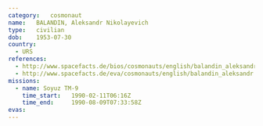 ```yaml
---
category:	cosmonaut
name:	BALANDIN, Aleksandr Nikolayevich
type:	civilian
dob:	1953-07-30
country:
  - URS
references:
  - http://www.spacefacts.de/bios/cosmonauts/english/balandin_aleksandr.htm
  - http://www.spacefacts.de/eva/cosmonauts/english/balandin_aleksandr.htm
missions:
  - name: Soyuz TM-9
    time_start:   1990-02-11T06:16Z
    time_end:     1990-08-09T07:33:58Z
evas:
---
```

